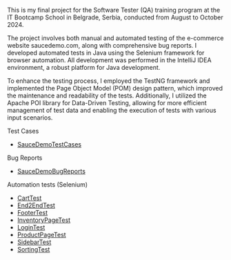 This is my final project for the Software Tester (QA) training program at the IT Bootcamp School in Belgrade, Serbia, conducted from August to October 2024. 

The project involves both manual and automated testing of the e-commerce website saucedemo.com, along with comprehensive bug reports. I developed automated tests in Java using the Selenium framework for browser automation. All development was performed in the IntelliJ IDEA environment, a robust platform for Java development.

To enhance the testing process, I employed the TestNG framework and implemented the Page Object Model (POM) design pattern, which improved the maintenance and readability of the tests. Additionally, I utilized the Apache POI library for Data-Driven Testing, allowing for more efficient management of test data and enabling the execution of tests with various input scenarios.

Test Cases
- [SauceDemoTestCases](SauceDemo-TestCases.pdf)

Bug Reports
- [SauceDemoBugReports](SauceDemo-BugReports.pdf)

Automation tests (Selenium)
- [CartTest](src/test/java/Test/CartTest.java)
- [End2EndTest](src/test/java/Test/End2EndTest.java)
- [FooterTest](src/test/java/Test/FooterTest.java)
- [InventoryPageTest](src/test/java/Test/InventoryPageTest.java)
- [LoginTest](src/test/java/Test/LoginTest.java)
- [ProductPageTest](src/test/java/Test/ProductPageTest.java)
- [SidebarTest](src/test/java/Test/SidebarTest.java)
- [SortingTest](src/test/java/Test/SortingTest.java)


